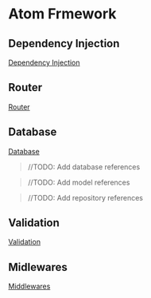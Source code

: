 # Atom Frmework

## Dependency Injection

[Dependency Injection](DependencyInjection.md)

## Router

[Router](Router.md)

## Database

[Database](Database.md)

> //TODO: Add database references

> //TODO: Add model references

> //TODO: Add repository references

## Validation

[Validation](Validation.md)

## Midlewares

[Middlewares](Middlewares.md)
